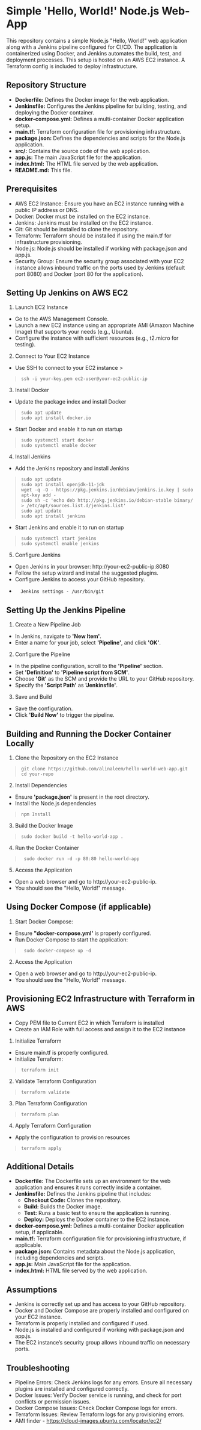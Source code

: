
# Simple 'Hello, World!' Node.js Web-App

This repository contains a simple Node.js "Hello, World!" web application along with a Jenkins pipeline configured for CI/CD. The application is containerized using Docker, and Jenkins automates the build, test, and deployment processes. This setup is hosted on an AWS EC2 instance. A Terraform config is included to deploy infrastructure.

## Repository Structure
- **Dockerfile:** Defines the Docker image for the web application.
- **Jenkinsfile:** Configures the Jenkins pipeline for building, testing, and deploying the Docker container.
- **docker-compose.yml:** Defines a multi-container Docker application setup.
- **main.tf:** Terraform configuration file for provisioning infrastructure.
- **package.json:** Defines the dependencies and scripts for the Node.js application.
- **src/:** Contains the source code of the web application.
- **app.js:** The main JavaScript file for the application.
- **index.html:** The HTML file served by the web application.
- **README.md:** This file.
## Prerequisites
- AWS EC2 Instance: Ensure you have an EC2 instance running with a public IP address or DNS.
- Docker: Docker must be installed on the EC2 instance.
- Jenkins: Jenkins must be installed on the EC2 instance.
- Git: Git should be installed to clone the repository.
- Terraform: Terraform should be installed if using the main.tf for infrastructure provisioning.
- Node.js: Node.js should be installed if working with package.json and app.js.
- Security Group: Ensure the security group associated with your EC2 instance allows inbound traffic on the ports used by Jenkins (default port 8080) and Docker (port 80 for the application).
## Setting Up Jenkins on AWS EC2
1. Launch EC2 Instance
- Go to the AWS Management Console.
- Launch a new EC2 instance using an appropriate AMI (Amazon Machine Image) that supports your needs (e.g., Ubuntu).
- Configure the instance with sufficient resources (e.g., t2.micro for testing).

2. Connect to Your EC2 Instance
- Use SSH to connect to your EC2 instance >
>     ssh -i your-key.pem ec2-user@your-ec2-public-ip

3. Install Docker
- Update the package index and install Docker
>     sudo apt update
>     sudo apt install docker.io
- Start Docker and enable it to run on startup
>     sudo systemctl start docker
>     sudo systemctl enable docker

4. Install Jenkins
- Add the Jenkins repository and install Jenkins
>     sudo apt update
>     sudo apt install openjdk-11-jdk
>     wget -q -O - https://pkg.jenkins.io/debian/jenkins.io.key | sudo apt-key add -
>     sudo sh -c 'echo deb http://pkg.jenkins.io/debian-stable binary/ > /etc/apt/sources.list.d/jenkins.list'
>     sudo apt update
>     sudo apt install jenkins
- Start Jenkins and enable it to run on startup
>     sudo systemctl start jenkins
>     sudo systemctl enable jenkins
5. Configure Jenkins

- Open Jenkins in your browser: http://your-ec2-public-ip:8080
- Follow the setup wizard and install the suggested plugins.
- Configure Jenkins to access your GitHub repository.
-       Jenkins settings - /usr/bin/git

## Setting Up the Jenkins Pipeline

1. Create a New Pipeline Job  
- In Jenkins, navigate to **'New Item'**. 
- Enter a name for your job, select **'Pipeline'**, and click **'OK'**.

2. Configure the Pipeline
- In the pipeline configuration, scroll to the **'Pipeline'** section.
- Set **'Definition'** to **'Pipeline script from SCM'**.
- Choose **'Git'** as the SCM and provide the URL to your GitHub repository.
- Specify the **'Script Path'** as **'Jenkinsfile'**.

3. Save and Build
- Save the configuration.
- Click **'Build Now'** to trigger the pipeline.

## Building and Running the Docker Container Locally
1. Clone the Repository on the EC2 Instance
>     git clone https://github.com/alinaleem/hello-world-web-app.git
>     cd your-repo

2. Install Dependencies
- Ensure **'package.json'** is present in the root directory.
- Install the Node.js dependencies
>     npm Install

3. Build the Docker Image
>     sudo docker build -t hello-world-app .

4. Run the Docker Container
>      sudo docker run -d -p 80:80 hello-world-app

5. Access the Application
- Open a web browser and go to http://your-ec2-public-ip.
- You should see the "Hello, World!" message.

## Using Docker Compose (if applicable)
1. Start Docker Compose:
- Ensure **"docker-compose.yml'** is properly configured.
- Run Docker Compose to start the application:
>      sudo docker-compose up -d

2. Access the Application
- Open a web browser and go to http://your-ec2-public-ip.
- You should see the "Hello, World!" message.

## Provisioning EC2 Infrastructure with Terraform in AWS
- Copy PEM file to Current EC2 in which Terraform is installed
- Create an IAM Role with full access and assign it to the EC2 instance
1. Initialize Terraform
- Ensure main.tf is properly configured.
- Initialize Terraform:
>     terraform init
2. Validate Terraform Configuration
>     terraform validate
3. Plan Terraform Configuration
>     terraform plan
4. Apply Terraform Configuration
- Apply the configuration to provision resources
>     terraform apply

## Additional Details
- **Dockerfile:** The Dockerfile sets up an environment for the web application and ensures it runs correctly inside a container.
- **Jenkinsfile:** Defines the Jenkins pipeline that includes:
    -  **Checkout Code:** Clones the repository.
    -  **Build:** Builds the Docker image.
    -  **Test:** Runs a basic test to ensure the application is running.
    -  **Deploy:** Deploys the Docker container to the EC2 instance.
- **docker-compose.yml:** Defines a multi-container Docker application setup, if applicable.
- **main.tf:** Terraform configuration file for provisioning infrastructure, if applicable.
- **package.json:** Contains metadata about the Node.js application, including dependencies and scripts.
- **app.js:** Main JavaScript file for the application.
- **index.html:** HTML file served by the web application.

## Assumptions
- Jenkins is correctly set up and has access to your GitHub repository.
- Docker and Docker Compose are properly installed and configured on your EC2 instance.
- Terraform is properly installed and configured if used.
- Node.js is installed and configured if working with package.json and app.js.
- The EC2 instance’s security group allows inbound traffic on necessary ports.

## Troubleshooting
- Pipeline Errors: Check Jenkins logs for any errors. Ensure all necessary plugins are installed and configured correctly.
- Docker Issues: Verify Docker service is running, and check for port conflicts or permission issues.
- Docker Compose Issues: Check Docker Compose logs for errors.
- Terraform Issues: Review Terraform logs for any provisioning errors.
- AMI finder - https://cloud-images.ubuntu.com/locator/ec2/
